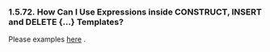 <div id="expressionsusage" class="section">

<div class="titlepage">

<div>

<div>

### 1.5.72. How Can I Use Expressions inside CONSTRUCT, INSERT and DELETE {...} Templates?

</div>

</div>

</div>

Please examples
<a href="rdfsparul.html#rdfsparulexamples25" class="link"
title="Example usage of expressions inside CONSTRUCT, INSERT and DELETE {...} Templates">here</a>
.

</div>
